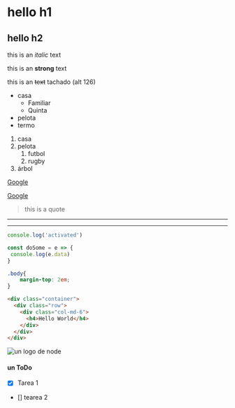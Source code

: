 <!-- HEADINGS -->
# hello h1
## hello h2

<!-- TEXT -->
this is an *italic* text

this is an **strong** text

this is an ~~text~~ tachado (alt 126)

<!-- LIST UL-->
* casa
    * Familiar
    * Quinta
* pelota
* termo

1. casa
2. pelota
   1. futbol
   2. rugby
3. árbol

<!-- ENLACE-->
[Google](https://www.google.com)

[Google](https://www.google.com "custom title")

<!-- Quote -->
> this is a quote

<!-- LINEAS -->
---
___

<!-- CODIGO -->
```javascript
console.log('activated') 
```

```javascript 
const doSome = e => {
 console.log(e.data)
}
```

```css
.body{
    margin-top: 2em;
}
```

```html
<div class="container">
  <div class="row">
    <div class="col-md-6">
      <h4>Hello World</h4>
    </div>
  </div>
</div>
```

<!-- IMAGENES -->
![un logo de node](https://pixabay.com/get/51e3d340435bb10ff3d8997cc12c3378113ad7f852547849742a73d79f4c_640.png "logo")

<!-- EN GITHUB-->
#### un ToDo
* [x] Tarea 1
* [] tearea 2